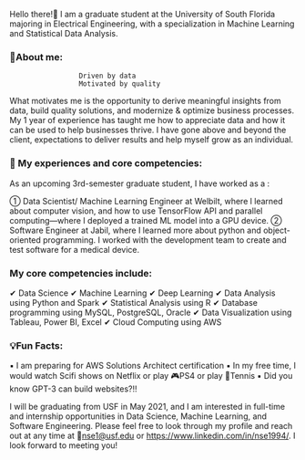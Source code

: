 
<!--
**nse1994/nse1994** is a ✨ _special_ ✨ repository because its `README.md` (this file) appears on your GitHub profile.
Here are some ideas to get you started:

- 🔭 I’m currently working on ...
- 🌱 I’m currently learning ...
- 👯 I’m looking to collaborate on ...
- 🤔 I’m looking for help with ...
- 💬 Ask me about ...
- 📫 How to reach me: ...
- 😄 Pronouns: ...
- ⚡ Fun fact: ...
-->

Hello there!👋 I am a graduate student at the University of South Florida majoring in Electrical Engineering, with a specialization in Machine Learning and Statistical Data Analysis.

### 👦About me: 
                     Driven by data
                     Motivated by quality

What motivates me is the opportunity to derive meaningful insights from data, build quality solutions, and modernize & optimize business processes. My 1 year of experience has taught me how to appreciate data and how it can be used to help businesses thrive. I have gone above and beyond the client, expectations to deliver results and help myself grow as an individual.


### 💼 My experiences and core competencies: 
As an upcoming 3rd-semester graduate student, I have worked as a :

①    Data Scientist/ Machine Learning Engineer at Welbilt, where l learned about computer vision, and how to use TensorFlow API and parallel computing—where I deployed a trained ML model into a GPU device.
②    Software Engineer at Jabil, where I learned more about python and object-oriented programming. I worked with the development team to create and test software for a medical device. 


### My core competencies include: 
✔     Data Science
✔     Machine Learning
✔     Deep Learning
✔     Data Analysis using Python and Spark
✔     Statistical Analysis using R
✔     Database programming using MySQL, PostgreSQL, Oracle
✔     Data Visualization using Tableau, Power BI, Excel
✔     Cloud Computing using AWS

### 💡Fun Facts: 
▪️ I am preparing for AWS Solutions Architect certification 
▪️ In my free time, I would watch Scifi shows on  Netflix or play 🎮PS4 or play 🎾Tennis
▪️ Did you know GPT-3 can build websites?!!

I will be graduating from USF in May 2021, and I am interested in full-time and internship opportunities in Data Science, Machine Learning, and Software Engineering. Please feel free to look through my profile and reach out at any time at 📧nse1@usf.edu or https://www.linkedin.com/in/nse1994/. I look forward to meeting you!


